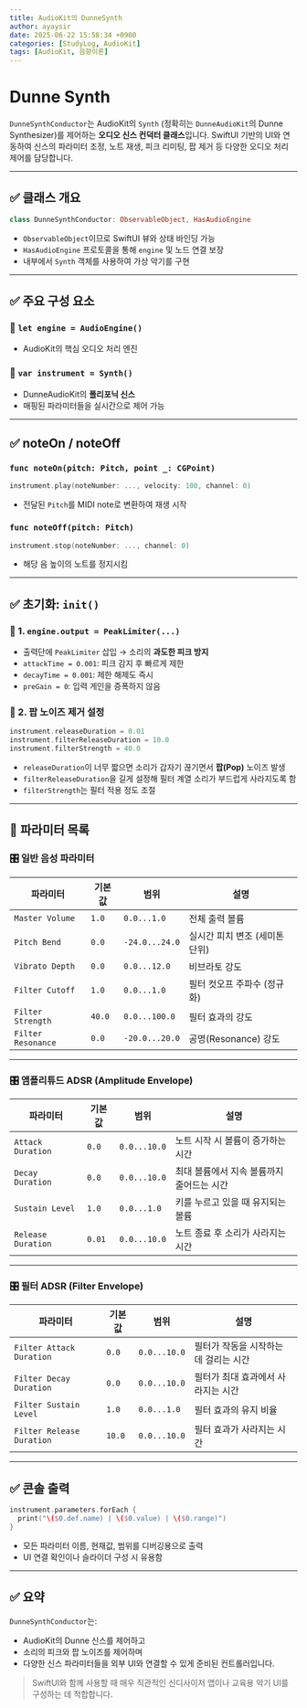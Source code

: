 ```yaml
---
title: AudioKit의 DunneSynth
author: ayaysir
date: 2025-06-22 15:58:34 +0900
categories: [StudyLog, AudioKit]
tags: [AudioKit, 음향이론]
---
```


# Dunne Synth

`DunneSynthConductor`는 AudioKit의 `Synth` (정확히는 `DunneAudioKit`의 Dunne Synthesizer)를 제어하는 **오디오 신스 컨덕터 클래스**입니다.
SwiftUI 기반의 UI와 연동하여 신스의 파라미터 조정, 노트 재생, 피크 리미팅, 팝 제거 등 다양한 오디오 처리 제어를 담당합니다.

---

## ✅ 클래스 개요

```swift
class DunneSynthConductor: ObservableObject, HasAudioEngine
```

* `ObservableObject`이므로 SwiftUI 뷰와 상태 바인딩 가능
* `HasAudioEngine` 프로토콜을 통해 `engine` 및 노드 연결 보장
* 내부에서 `Synth` 객체를 사용하여 가상 악기를 구현

---

## ✅ 주요 구성 요소

### 🔹 `let engine = AudioEngine()`

* AudioKit의 핵심 오디오 처리 엔진

### 🔹 `var instrument = Synth()`

* DunneAudioKit의 **폴리포닉 신스**
* 매핑된 파라미터들을 실시간으로 제어 가능

---

## ✅ noteOn / noteOff

### `func noteOn(pitch: Pitch, point _: CGPoint)`

```swift
instrument.play(noteNumber: ..., velocity: 100, channel: 0)
```

* 전달된 `Pitch`를 MIDI note로 변환하여 재생 시작

### `func noteOff(pitch: Pitch)`

```swift
instrument.stop(noteNumber: ..., channel: 0)
```

* 해당 음 높이의 노트를 정지시킴

---

## ✅ 초기화: `init()`

### 🔸 1. `engine.output = PeakLimiter(...)`

* 출력단에 `PeakLimiter` 삽입 → 소리의 **과도한 피크 방지**
* `attackTime = 0.001`: 피크 감지 후 빠르게 제한
* `decayTime = 0.001`: 제한 해제도 즉시
* `preGain = 0`: 입력 게인을 증폭하지 않음

### 🔸 2. 팝 노이즈 제거 설정

```swift
instrument.releaseDuration = 0.01
instrument.filterReleaseDuration = 10.0
instrument.filterStrength = 40.0
```

* `releaseDuration`이 너무 짧으면 소리가 갑자기 끊기면서 **팝(Pop)** 노이즈 발생
* `filterReleaseDuration`을 길게 설정해 필터 계열 소리가 부드럽게 사라지도록 함
* `filterStrength`는 필터 적용 정도 조절

---

## 🧪 파라미터 목록

### 🎛 일반 음성 파라미터

| 파라미터               | 기본값    | 범위             | 설명                 |
| ------------------ | ------ | -------------- | ------------------ |
| `Master Volume`    | `1.0`  | `0.0...1.0`    | 전체 출력 볼륨           |
| `Pitch Bend`       | `0.0`  | `-24.0...24.0` | 실시간 피치 변조 (세미톤 단위) |
| `Vibrato Depth`    | `0.0`  | `0.0...12.0`   | 비브라토 강도            |
| `Filter Cutoff`    | `1.0`  | `0.0...1.0`    | 필터 컷오프 주파수 (정규화)   |
| `Filter Strength`  | `40.0` | `0.0...100.0`  | 필터 효과의 강도          |
| `Filter Resonance` | `0.0`  | `-20.0...20.0` | 공명(Resonance) 강도   |

---

### 🎛 앰플리튜드 ADSR (Amplitude Envelope)

| 파라미터               | 기본값    | 범위           | 설명                      |
| ------------------ | ------ | ------------ | ----------------------- |
| `Attack Duration`  | `0.0`  | `0.0...10.0` | 노트 시작 시 볼륨이 증가하는 시간     |
| `Decay Duration`   | `0.0`  | `0.0...10.0` | 최대 볼륨에서 지속 볼륨까지 줄어드는 시간 |
| `Sustain Level`    | `1.0`  | `0.0...1.0`  | 키를 누르고 있을 때 유지되는 볼륨     |
| `Release Duration` | `0.01` | `0.0...10.0` | 노트 종료 후 소리가 사라지는 시간     |

---

### 🎛 필터 ADSR (Filter Envelope)

| 파라미터                      | 기본값    | 범위           | 설명                    |
| ------------------------- | ------ | ------------ | --------------------- |
| `Filter Attack Duration`  | `0.0`  | `0.0...10.0` | 필터가 작동을 시작하는 데 걸리는 시간 |
| `Filter Decay Duration`   | `0.0`  | `0.0...10.0` | 필터가 최대 효과에서 사라지는 시간   |
| `Filter Sustain Level`    | `1.0`  | `0.0...1.0`  | 필터 효과의 유지 비율          |
| `Filter Release Duration` | `10.0` | `0.0...10.0` | 필터 효과가 사라지는 시간        |

---

## ✅ 콘솔 출력

```swift
instrument.parameters.forEach {
  print("\($0.def.name) | \($0.value) | \($0.range)")
}
```

* 모든 파라미터 이름, 현재값, 범위를 디버깅용으로 출력
* UI 연결 확인이나 슬라이더 구성 시 유용함

---

## ✅ 요약

`DunneSynthConductor`는:

* AudioKit의 Dunne 신스를 제어하고
* 소리의 피크와 팝 노이즈를 제어하며
* 다양한 신스 파라미터들을 외부 UI와 연결할 수 있게 준비된 컨트롤러입니다.

> SwiftUI와 함께 사용할 때 매우 직관적인 신디사이저 앱이나 교육용 악기 UI를 구성하는 데 적합합니다.
